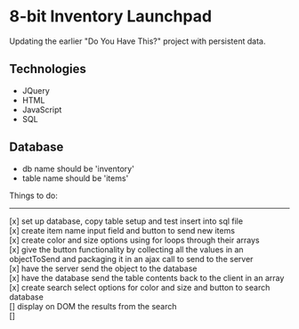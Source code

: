 8-bit Inventory Launchpad
=========================

Updating the earlier "Do You Have This?" project with persistent data.

Technologies
------------
* JQuery
* HTML
* JavaScript
* SQL

Database
--------
* db name should be 'inventory'
* table name should be 'items'  


Things to do:  
___________________________  

[x] set up database, copy table setup and test insert into sql file  
[x] create item name input field and button to send new items    
[x] create color and size options using for loops through their arrays  
[x] give the button functionality by collecting all the values in an objectToSend and packaging it in an ajax call to send to the server  
[x] have the server send the object to the database   
[x] have the database send the table contents back to the client in an array  
[x] create search select options for color and size and button to search database  
[] display on DOM the results from the search  
[]
